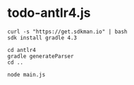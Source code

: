 # todo-antlr4.js

```
curl -s "https://get.sdkman.io" | bash
sdk install gradle 4.3

cd antlr4
gradle generateParser
cd ..

node main.js
```
